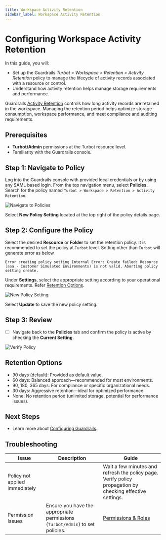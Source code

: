 ```yaml
---
title: Workspace Activity Retention
sidebar_label: Workspace Activity Retention
---
```


# Configuring Workspace Activity Retention

In this guide, you will:

- Set up the Guardrails *Turbot > Workspace > Retention > Activity Retention* policy to manage the lifecycle of activity records associated with a resource or control.
- Understand how activity retention helps manage storage requirements and performance.

Guardrails [Activity Retention](https://hub.guardrails.turbot.com/mods/turbot/policies/turbot/activityRetention) controls how long activity records are retained in the workspace. Managing the retention period helps optimize storage consumption, workspace performance, and meet compliance and auditing requirements.

## Prerequisites

- **Turbot/Admin** permissions at the Turbot resource level.
- Familiarity with the Guardrails console.

## Step 1: Navigate to Policy

Log into the Guardrails console with provided local credentials or by using any SAML based login. From the top navigation menu, select **Policies**. Search for the policy named `Turbot > Workspace > Retention > Activity Retention`.

![Navigate to Policies](/images/docs/guardrails/guides/configuring-guardrails/activity-retention/navigate-to-policies.png)

Select **New Policy Setting** located at the top right of the policy details page.

## Step 2: Configure the Policy

Select the desired **Resource** or **Folder** to set the retention policy. It is recommended to set the policy at `Turbot` level. Setting other than `Turbot` will generate error as below

`Error creating policy setting
Internal Error: Create failed: Resource (aaa - Customer Simulated Environments) is not valid. Aborting policy setting create.`

Under **Settings**, select the appropriate setting according to your operational requirements. Refer [Retention Options](#retention-options).

![New Policy Setting](/images/docs/guardrails/guides/configuring-guardrails/activity-retention/new-policy-setting.png)

Select **Update** to save the new policy setting.

## Step 3: Review

- [ ] Navigate back to the **Policies** tab and confirm the policy is active by checking the **Current Setting**.

![Verify Policy](/images/docs/guardrails/guides/configuring-guardrails/activity-retention/verify-activity-retention-policy.png)

## Retention Options

- 90 days (default): Provided as default value.
- 60 days: Balanced approach—recommended for most environments.
- 90, 180, 365 days: For compliance or specific organizational needs.
- 30 days: Aggressive retention—ideal for optimized performance.
- None: No retention period (unlimited storage, potential for performance issues).

## Next Steps

- Learn more about [Configuring Guardrails](/guardrails/docs/guides/configuring-guardrails).

## Troubleshooting

| Issue                          | Description                                                                                           | Guide                                                                                              |
| ------------------------------ | ----------------------------------------------------------------------------------------------------- | -------------------------------------------------------------------------------------------------- |
| Policy not applied immediately | | Wait a few minutes and refresh the policy page. Verify policy propagation by checking effective settings. |
| Permission Issues              | Ensure you have the appropriate permissions (`Turbot/Admin`) to set policies.                         | [Permissions & Roles](/guardrails/docs/concepts/iam/permissions#permissions) |

